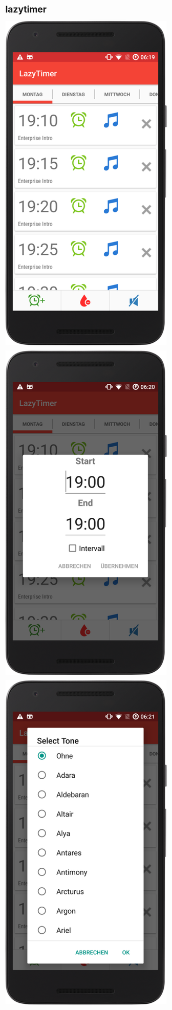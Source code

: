 # lazytimer

![Image of Yaktocat](https://github.com/AlexanderHieser/lazytimer/blob/master/device-2016-12-04-182024.png)

![Image of Yaktocat](https://github.com/AlexanderHieser/lazytimer/blob/master/device-2016-12-04-182057.png)

![Image of Yaktocat](https://github.com/AlexanderHieser/lazytimer/blob/master/device-2016-12-04-182115.png)

